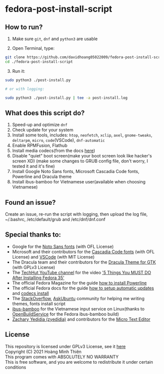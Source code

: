 <!-- 
fedora-post-install-script
Copyright (C) 2021 Hoàng Minh Thiên
This program comes with ABSOLUTELY NO WARRANTY
This is free software, and you are welcome to redistribute it
under certain conditions

Licensed under GPLv3 License
-->

# fedora-post-install-script

## How to run?

1. Make sure `git`, `dnf` and `python3` are usable

2. Open Terminal, type: 
```sh
git clone https://github.com/davidhoang05022009/fedora-post-install-script
cd ./fedora-post-install-script
``` 

3. Run it: 
```sh 
sudo python3 ./post-install.py

# or with logging:

sudo python3 ./post-install.py | tee -a post-install.log
```

## What does this script do?
1. Speed-up and optimize `dnf`
2. Check update for your system
3. Install some tools, includes: `htop`, `neofetch`, `xclip`, `axel`, `gnome-tweaks`, `deltarpm`, `micro`, `code`(VSCode), `dnf-automatic`
4. Enable RPMFusion, Flathub
5. Install media codecs(from the docs [here](https://docs.fedoraproject.org/en-US/quick-docs/assembly_installing-plugins-for-playing-movies-and-music/))
6. Disable "quiet" boot screen(make your boot screen look like hacker's screen XD) (make some changes to GRUB config file, don't worry, I tested it and it's fine)
7. Install Google Noto Sans fonts, Microsoft Cascadia Code fonts, Powerline and Dracula theme
8. Install ibus-bamboo for Vietnamese user(available when choosing Vietnamese)

## Found an issue?
Create an issue, re-run the script with logging, then upload the log file, ~/.bashrc, /etc/default/grub and /etc/dnf/dnf.conf

## Special thanks to:
- Google for the [Noto Sans fonts](https://fonts.google.com/noto/specimen/Noto+Sans?query=Noto+Sans) (with OFL License)
- Microsoft and their contributors for the [Cascadia Code fonts](https://github.com/microsoft/cascadia-code) (with OFL License) and [VSCode](https://github.com/Microsoft/vscode) (with MIT License)
- The Dracula team and their contributors for the [Dracula Theme for GTK](https://github.com/dracula/gtk) (with GPLv3 License)
- The [TechHut YouTube channel](https://www.youtube.com/c/TechHutHD) for the video ['5 Things You MUST DO After Installing Fedora 35'](https://www.youtube.com/watch?v=-NwWE9YFFIg)
- The official Fedora Magazine for the guide [how to install Powerline](https://fedoramagazine.org/add-power-terminal-powerline/)
- The official Fedora docs for the guide [how to setup automatic updates](https://docs.fedoraproject.org/en-US/quick-docs/autoupdates/) and [codecs install](https://docs.fedoraproject.org/en-US/quick-docs/assembly_installing-plugins-for-playing-movies-and-music/)
- The [StackOverflow](https://stackoverflow.com), [AskUbuntu](https://askubuntu.com) community for helping me writing themes, fonts install script
- [ibus-bamboo](https://github.com/BambooEngine/ibus-bamboo) for the Vietnamese input service on Linux(thanks to [OpenBuildService](https://software.opensuse.org//download.html?project=home%3Alamlng&package=ibus-bamboo) for the Fedora ibus-bamboo build)
- [Zachary Yedidia (zyedidia)](https://github.com/zyedidia) and contributors for the [Micro Text Editor](https://github.com/zyedidia/micro)

## License
This repository is licensed under GPLv3 License, see it [here](./LICENSE)</br>
Copyright (C) 2021 Hoàng Minh Thiên</br>
This program comes with ABSOLUTELY NO WARRANTY</br>
This is free software, and you are welcome to redistribute it
under certain conditions